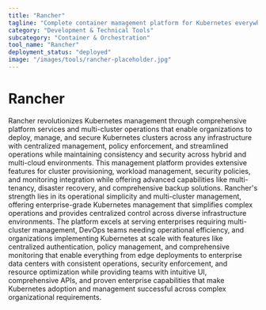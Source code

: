 ```yaml
---
title: "Rancher"
tagline: "Complete container management platform for Kubernetes everywhere"
category: "Development & Technical Tools"
subcategory: "Container & Orchestration"
tool_name: "Rancher"
deployment_status: "deployed"
image: "/images/tools/rancher-placeholder.jpg"
---
```


# Rancher

Rancher revolutionizes Kubernetes management through comprehensive platform services and multi-cluster operations that enable organizations to deploy, manage, and secure Kubernetes clusters across any infrastructure with centralized management, policy enforcement, and streamlined operations while maintaining consistency and security across hybrid and multi-cloud environments. This management platform provides extensive features for cluster provisioning, workload management, security policies, and monitoring integration while offering advanced capabilities like multi-tenancy, disaster recovery, and comprehensive backup solutions. Rancher's strength lies in its operational simplicity and multi-cluster management, offering enterprise-grade Kubernetes management that simplifies complex operations and provides centralized control across diverse infrastructure environments. The platform excels at serving enterprises requiring multi-cluster management, DevOps teams needing operational efficiency, and organizations implementing Kubernetes at scale with features like centralized authentication, policy management, and comprehensive monitoring that enable everything from edge deployments to enterprise data centers with consistent operations, security enforcement, and resource optimization while providing teams with intuitive UI, comprehensive APIs, and proven enterprise capabilities that make Kubernetes adoption and management successful across complex organizational requirements.